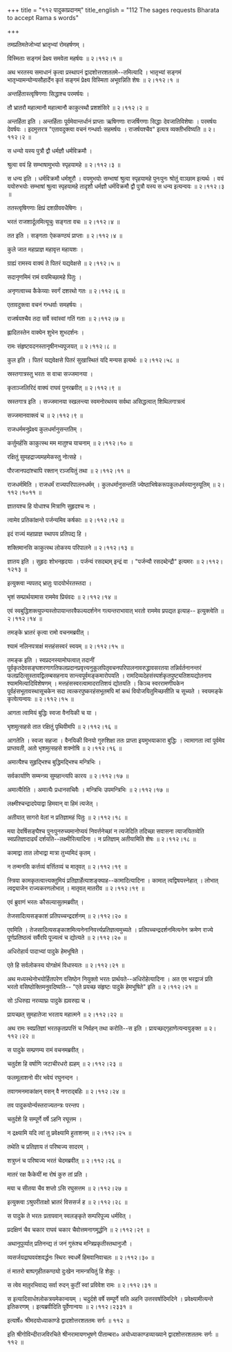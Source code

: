 +++
title = "११२ पादुकाप्रदानम्"
title_english = "112 The sages requests Bharata to accept Rama s words"

+++


तमप्रतिमतेजोभ्यां भ्रातृभ्यां रोमहर्षणम् ।  

विस्मिताः सङ्गमं प्रेक्ष्य समवेता महर्षयः  ॥  २।११२।१  ॥   

अथ भरतस्य समाधानं कृत्वा प्रस्थापनं द्वादशोत्तरशततमे--तमित्यादि ।
भातृभ्यां सङ्गमं भातृभ्यामन्योन्यसौहार्देन कृतं सङ्गमं प्रेक्ष्य
विस्मिता अभूवन्निति शेषः  ॥  २।११२।१  ॥   

  

अन्तर्हितास्त्वृषिगणाः सिद्धाश्च परमर्षयः ।  

तौ भ्रातरौ महात्मानौ महात्मानौ काकुत्स्थौ प्रशशंसिरे  ॥  २।११२।२  ॥   

अन्तर्हिता इति । अन्तर्हिताः पूर्वमेवान्तर्धानं प्राप्ताः ऋषिगणाः
राजर्षिगणाः सिद्धाः देवजातिविशेषाः । परमर्षयः देवर्षयः । इदमुत्तरत्र
"एतावदुक्त्वा वचनं गन्धर्वाः सहमर्षयः । राजर्षयश्चैव" इत्यत्र
व्यक्तीभविष्यति  ॥  २।११२।२  ॥   

  

स धन्यो यस्य पुत्रौ द्वौ धर्मज्ञौ धर्मविक्रमौ ।  

श्रुत्वा वयं हि सम्भाषामुभयोः स्पृहयामहे  ॥  २।११२।३  ॥   

स धन्य इति । धर्मविक्रमौ धर्मशूरौ । वयमुभयोः सम्भाषां श्रुत्वा
स्पृहयामहे पुनःपुनः श्रोतुं वाञ्छाम इत्यर्थः । वयं ययोरुभयोः सम्भाषां
श्रुत्वा स्पृहयामहे तादृशौ धर्मज्ञौ धर्मविक्रमौ द्वौ पुत्रौ यस्य स धन्य
इत्यन्वयः  ॥  २।११२।३  ॥   

  

ततस्त्वृषिगणाः क्षिप्रं दशग्रीववधैषिणः ।  

भरतं राजशार्दूलमित्यूचुः सङ्गता वचः  ॥  २।११२।४  ॥   

तत इति । सङ्गताः ऐककण्ठ्यं प्राप्ताः  ॥  २।११२।४  ॥   

  

कुले जात महाप्राज्ञ महावृत्त महायशः ।  

ग्राह्यं रामस्य वाक्यं ते पितरं यद्यवेक्षसे  ॥  २।११२।५  ॥   

सदानृणमिमं रामं वयमिच्छामहे पितुः ।  

अनृणत्वाच्च कैकेय्याः स्वर्गं दशरथो गतः  ॥  २।११२।६  ॥   

एतावदुक्त्वा वचनं गन्धर्वाः समहर्षयः ।  

राजर्षयश्चैव तदा सर्वे स्वांस्वां गतिं गताः  ॥  २।११२।७  ॥   

ह्लादितस्तेन वाक्येन शुभेन शुभदर्शनः ।  

रामः संहृष्टवदनस्तानृषीनभ्यपूजयत्  ॥  २।११२।८  ॥   

कुल इति । पितरं यद्यवेक्षसे पितरं सुखास्थितं यदि मन्यस इत्यर्थः  ॥ 
२।११२।५८  ॥   

  

स्रस्तगात्रस्तु भरतः स वाचा सज्जमानया ।  

कृताञ्जलिरिदं वाक्यं राघवं पुनरब्रवीत्  ॥  २।११२।९  ॥   

स्रस्तगात्र इति । सज्जमानया स्खलन्त्या स्वमनोरथस्य सर्वथा असिद्धत्वात्
शिथिलगात्रत्वं  

सज्जमानवाक्त्वं च  ॥  २।११२।९  ॥   

  

राजधर्ममनुप्रेक्ष्य कुलधर्मानुसन्ततिम् ।  

कर्त्तुमर्हसि काकुत्स्थ मम मातुश्च याचनाम्  ॥  २।११२।१०  ॥   

रक्षितुं सुमहद्राज्यमहमेकस्तु नोत्सहे ।  

पौरजानपदांश्चापि रक्तान् रञ्जयितुं तथा  ॥  २।११२।११  ॥   

राजधर्ममिति । राजधर्मं राज्यपरिपालनधर्मम् । कुलधर्मानुसन्ततिं
ज्येष्ठाभिषेकरूपकुलधर्मस्यानुस्यूतिम्  ॥  २।११२।१०११  ॥   

  

ज्ञातयश्च हि योधाश्च मित्राणि सुहृदश्च नः ।  

त्वामेव प्रतिकांक्षन्ते पर्जन्यमिव कर्षकाः  ॥  २।११२।१२  ॥   

इदं राज्यं महाप्राज्ञ स्थापय प्रतिपद्य हि ।  

शक्तिमानसि काकुत्स्थ लोकस्य परिपालने  ॥  २।११२।१३  ॥   

ज्ञातय इति । सुहृदः शोभनहृदयाः । पर्जन्यं रसदब्दम् इन्द्रं वा ।
"पर्जन्यौ रसदब्देन्द्रौ" इत्यमरः  ॥  २।११२।१२१३  ॥   

  

इत्युक्त्वा न्यपतद् भ्रातुः पादयोर्भरतस्तदा ।  

भृशं सम्प्रार्थयामास राममेव प्रियंवदः  ॥  २।११२।१४  ॥   

एवं स्वबुद्धिशक्त्युपन्यस्तोपायान्तरवैफल्यदर्शनेन गत्यन्तराभावात् भरतो
राममेव प्रपद्यत इत्याह-- इत्युक्त्वेति  ॥  २।११२।१४  ॥   

तमङ्के भ्रातरं कृत्वा रामो वचनमब्रवीत् ।  

श्यामं नलिनपत्राक्षं मत्तहंसस्वरं स्वयम्  ॥  २।११२।१५  ॥   

तमङ्क इति । स्वप्रदनस्यामोघत्वात् तदानीं
पूर्वकृतदेवसङ्घशरणागतिफलप्रदानप्रवृत्त्यनुकूलपितृवचनपरिपालनावरुद्धावसरतया
तन्निर्वर्तनानन्तरं फलप्रदित्सुस्तावद्विलम्बसहनाय
सान्त्वपूर्वमङ्कमारोपयति । रामदिव्यदेहसंस्पर्शकृतपुष्ट्यतिशयद्योतनाय
श्याममित्यादिविशेषणम् । मत्तहंसस्वरत्वामादरातिशयं द्योतयति । किञ्च
स्वररामणीयकेन पूर्वहंसभूतावस्थासूचकेन सदा त्वत्करपुष्करहंसभूतमपि मां कथं
वियोजयितुमिच्छसीति च सूच्यते । स्वयमङ्के कृत्वेत्यन्वयः  ॥  २।११२।१५  ॥   

  

आगता त्वामियं बुद्धिः स्वजा वैनयिकी च या ।  

भृशमुत्सहसे तात रक्षितुं पृथिवीमपि  ॥  २।११२।१६  ॥   

आगतेति । स्वजा सहजा । वैनयिकी विनयो गुरुशिक्षा ततः प्राप्ता इयमुभयाकारा
बुद्धिः । त्वामागता त्वां पूर्वमेव प्राप्तवती, अतो भृशमुत्सहसे शक्नोषि
 ॥  २।११२।१६  ॥   

  

अमात्यैश्च सुहृद्भिश्च बुद्धिमद्भिश्च मन्त्रिभिः ।  

सर्वकार्याणि सम्मन्त्र्य सुमहान्त्यपि कारय  ॥  २।११२।१७  ॥   

अमात्यैरिति । अमात्यैः प्रधानसचिवैः । मन्त्रिभिः उपमन्त्रिभिः  ॥ 
२।११२।१७  ॥   

  

लक्ष्मीश्चन्द्रादपेयाद्वा हिमवान् वा हिमं त्यजेत् ।  

अतीयात् सागरो वेलां न प्रतिज्ञामहं पितुः  ॥  २।११२।१८  ॥   

मया देवर्षिसङ्घैश्च पुनःपुनरुच्यमानोप्ययं निवर्त्तनेच्छां न त्यजेदिति
तदिच्छा सवासना त्याजयितव्येति स्वप्रतिज्ञादार्ढ्यं
दर्शयति--लक्ष्मीरित्यादिना । न प्रतिज्ञाम् अतीयामिति शेषः  ॥  २।११२।१८
 ॥   

  

कामाद्वा तात लोभाद्वा मात्रा तुभ्यमिदं कृतम् ।  

न तन्मनसि कर्त्तव्यं वर्त्तितव्यं च मातृवत्  ॥  २।११२।१९  ॥   

स्त्रिया कामकृतत्वात्त्यक्तुमियं
प्रतिज्ञार्हेत्याशङ्क्याह--कामादित्यादिना । कामात् त्वद्विषयस्नेहात् ।
लोभात् त्वद्व्याजेन राज्यकरणलोभात् । मातृवत् मातरीव  ॥  २।११२।१९  ॥   

  

एवं ब्रुवाणं भरतः कौसल्यासुतमब्रवीत् ।  

तेजसादित्यसङ्काशं प्रतिपच्चन्द्रदर्शनम्  ॥  २।११२।२०  ॥   

एवमिति । तेजसादित्यसङ्काशमित्यनेनानिवर्त्त्यप्रतिज्ञत्वमुच्यते ।
प्रतिपच्चन्द्रदर्शनमित्यनेन क्रमेण राज्ये पूर्णप्रतिष्ठत्वं सर्वैरपि
पूज्यत्वं च द्योत्यते  ॥  २।११२।२०  ॥   

  

अधिरोहार्य पादाभ्यां पादुके हेमभूषिते ।  

एते हि सर्वलोकस्य योगक्षेमं विधास्यतः  ॥  २।११२।२१  ॥   

अथ मध्यस्थेनोभयोर्हितपरेण वसिष्ठेन नियुक्तो भरतः
प्रार्थयते--अधिरोहेत्यादिना । अत एव भरद्वाजं प्रति भरतो
वसिष्ठोक्तिमनुवदिष्यति-- "एते प्रयच्छ संहृष्टः पादुके हेमभूषिते" इति  ॥ 
२।११२।२१  ॥   

  

सो ऽधिरुह्य नरव्याघ्रः पादुके ह्यवरुह्य च ।  

प्रायच्छत् सुमहातेजा भरताय महात्मने  ॥  २।११२।२२  ॥   

अथ रामः स्वप्रतिज्ञां भरतकृतप्रपत्तिं च निर्वहन् तथा करोति--स इति ।
प्रायच्छद्गृहाणेत्यन्वयुङ्क्त  ॥  २।११२।२२  ॥   

  

स पादुके सम्प्रणम्य रामं वचनमब्रवीत् ।  

चतुर्दश हि वर्षाणि जटाचीरधरो ह्यहम्  ॥  २।११२।२३  ॥   

फलमूलाशनो वीर भवेयं रघुनन्दन ।  

तवागमनमाकांक्षन् वसन् वै नगराद्बहिः  ॥  २।११२।२४  ॥   

तव पादुकयोर्न्यस्तराज्यतन्त्रः परन्तप ।  

चतुर्दशे हि सम्पूर्णे वर्षे ऽहनि रघूत्तम ।  

न द्रक्ष्यामि यदि त्वां तु प्रवेक्ष्यामि हुताशनम्  ॥  २।११२।२५  ॥   

तथेति च प्रतिज्ञाय तं परिष्वज्य सादरम् ।  

शत्रुघ्नं च परिष्वज्य भरतं चेदमब्रवीत्  ॥  २।११२।२६  ॥   

मातरं रक्ष कैकेयीं मा रोषं कुरु तां प्रति ।  

मया च सीतया चैव शप्तो ऽसि रघुसत्तम  ॥  २।११२।२७  ॥   

इत्युक्त्वा ऽश्रुपरीताक्षो भ्रातरं विससर्ज ह  ॥  २।११२।२८  ॥   

स पादुके ते भरतः प्रतापवान् स्वलङ्कृते सम्परिपूज्य धर्मवित् ।  

प्रदक्षिणं चैव चकार राघवं चकार चैवोत्तमनागमूर्द्धनि  ॥  २।११२।२९  ॥   

अथानुपूर्व्यात् प्रतिनन्द्य तं जनं गुरूंश्च मन्त्रिप्रकृतीस्तथानुजौ ।  

व्यसर्जयद्राघववंशवर्द्धनः स्थिरः स्वधर्मे हिमवानिवाचलः  ॥  २।११२।३०  ॥   

तं मातरो बाष्पगृहीतकण्ठ्यो दुःखेन नामन्त्रयितुं हि शेकुः ।  

स त्वेव मातृ़रभिवाद्य सर्वा रुदन् कुटीं स्वां प्रविवेश रामः  ॥  २।११२।३१
 ॥   

स इत्यादिसार्धश्लोकत्रयमेकान्वयम् । चदुर्दशे वर्षे सम्पूर्णे सति अहनि
उत्तरवर्षादिमदिने । प्रवेक्ष्यामीत्यन्ते इतिकरणम् । इत्यब्रवीदिति
पूर्वेणान्वयः  ॥  २।११२।२३३१  ॥   

  

इत्यार्षे० श्रीमदयोध्याकाण्डे द्वादशोत्तरशततमः सर्गः  ॥  ११२  ॥   

इति श्रीगोविन्दीराजविरचिते श्रीनरामायणभूषणे पीताम्बरा०
अयोध्याकाण्डव्याख्याने द्वादशोत्तरशततमः सर्गः  ॥  ११२  ॥   


